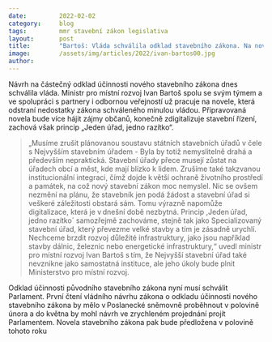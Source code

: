 ```yaml
---
date:         2022-02-02
category:     blog
tags:         mmr stavební zákon legislativa
layout:       post
title:        "Bartoš: Vláda schválila odklad stavebního zákona. Na novele, která bude více hájit zájmy občanů a konečně zdigitalizuje stavební řízení již pracujeme"
image:        /assets/img/articles/2022/ivan-bartos00.jpg
author:       
---
```



 
Návrh na částečný odklad účinnosti nového stavebního zákona dnes schválila vláda. Ministr pro místní rozvoj Ivan Bartoš spolu se svým týmem a ve spolupráci s partnery i odbornou veřejností už pracuje na novele, která odstraní nedostatky zákona schváleného minulou vládou. Připravovaná novela bude více hájit zájmy občanů, konečně zdigitalizuje stavební řízení, zachová však princip „Jeden úřad, jedno razítko“.   
  
> „Musíme zrušit plánovanou soustavu státních stavebních úřadů v čele s Nejvyšším stavebním úřadem - Byla by totiž nemyslitelně drahá a především nepraktická. Stavební úřady přece musejí zůstat na úřadech obcí a měst, kde mají blízko k lidem. Zrušíme také takzvanou institucionální integraci, čímž dojde k větší ochraně životního prostředí a památek, na což nový stavební zákon moc nemyslel. Nic se ovšem nezmění na plánu, že stavebník jen podá žádost a stavební úřad si veškeré záležitosti obstará sám. Tomu výrazně napomůže digitalizace, která je v dnešní době nezbytná. Princip ,Jeden úřad, jedno razítko´ samozřejmě zachováme, stejně tak jako Specializovaný stavební úřad, který převezme velké stavby a tím je zásadně urychlí. Nechceme brzdit rozvoj důležité infrastruktury, jako jsou například stavby dálnic, železnic nebo energetické infrastruktury,“ uvedl ministr pro místní rozvoj Ivan Bartoš s tím, že Nejvyšší stavební úřad také nevznikne jako samostatná instituce, ale jeho úkoly bude plnit Ministerstvo pro místní rozvoj.    
 
Odklad účinnosti původního stavebního zákona nyní musí schválit Parlament. První čtení vládního návrhu zákona o odkladu účinnosti nového stavebního zákona by mělo v Poslanecké sněmovně proběhnout v polovině února a do května by mohl návrh ve zrychleném projednání projít Parlamentem. Novela stavebního zákona pak bude předložena v polovině tohoto roku  
